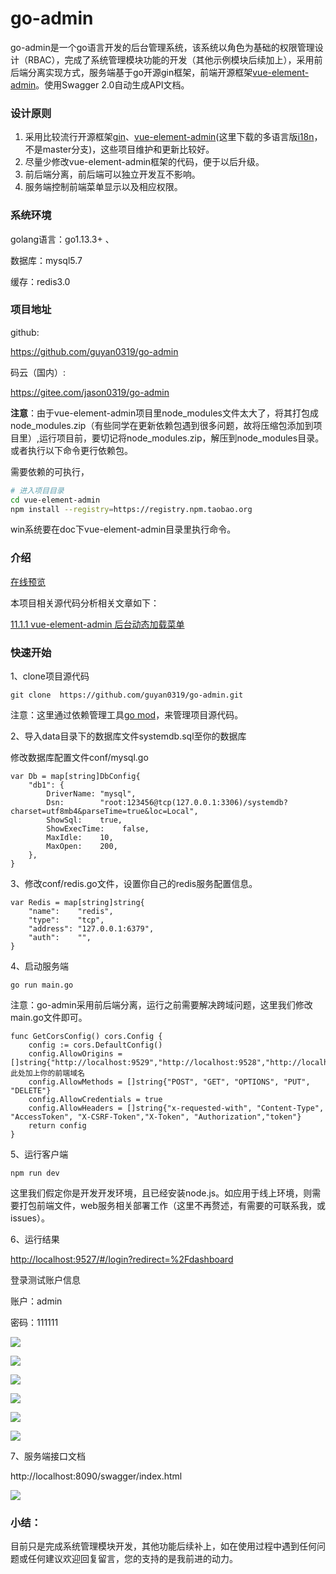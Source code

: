 

# go-admin

go-admin是一个go语言开发的后台管理系统，该系统以角色为基础的权限管理设计（RBAC），完成了系统管理模块功能的开发（其他示例模块后续加上），采用前后端分离实现方式，服务端基于go开源gin框架，前端开源框架[vue-element-admin](https://github.com/PanJiaChen/vue-element-admin)。使用Swagger 2.0自动生成API文档。

### 设计原则

1. 采用比较流行开源框架[gin](https://github.com/gin-gonic/gin)、[vue-element-admin](https://github.com/PanJiaChen/vue-element-admin)(这里下载的多语言版[i18n](https://github.com/PanJiaChen/vue-element-admin/tree/i18n)，不是master分支)，这些项目维护和更新比较好。
2. 尽量少修改vue-element-admin框架的代码，便于以后升级。
3. 前后端分离，前后端可以独立开发互不影响。
4. 服务端控制前端菜单显示以及相应权限。

### 系统环境

golang语言：go1.13.3+ 、

数据库：mysql5.7 

缓存：redis3.0

### 项目地址

github:

 <https://github.com/guyan0319/go-admin>

码云（国内）:

<https://gitee.com/jason0319/go-admin>

**注意**：由于vue-element-admin项目里node_modules文件太大了，将其打包成node_modules.zip（有些同学在更新依赖包遇到很多问题，故将压缩包添加到项目里）,运行项目前，要切记将node_modules.zip，解压到node_modules目录。或者执行以下命令更行依赖包。

需要依赖的可执行，

```bash
# 进入项目目录
cd vue-element-admin
npm install --registry=https://registry.npm.taobao.org
```

win系统要在doc下vue-element-admin目录里执行命令。

### 介绍

[在线预览](https://admin.duiniya.com/)

本项目相关源代码分析相关文章如下：

[11.1.1 vue-element-admin 后台动态加载菜单](https://github.com/guyan0319/golang_development_notes/blob/master/zh/11.1.1.md)

### 快速开始

1、clone项目源代码

```
git clone  https://github.com/guyan0319/go-admin.git
```

注意：这里通过依赖管理工具[go mod](https://github.com/guyan0319/golang_development_notes/blob/master/zh/1.10.md)，来管理项目源代码。

2、导入data目录下的数据库文件systemdb.sql至你的数据库

修改数据库配置文件conf/mysql.go

```
var Db = map[string]DbConfig{
	"db1": {
		DriverName: "mysql",
		Dsn:        "root:123456@tcp(127.0.0.1:3306)/systemdb?charset=utf8mb4&parseTime=true&loc=Local",
		ShowSql:    true,
		ShowExecTime:    false,
		MaxIdle:    10,
		MaxOpen:    200,
	},
}

```

3、修改conf/redis.go文件，设置你自己的redis服务配置信息。

```
var Redis = map[string]string{
	"name":    "redis",
	"type":    "tcp",
	"address": "127.0.0.1:6379",
	"auth":    "",
}
```

4、启动服务端

```
go run main.go
```

注意：go-admin采用前后端分离，运行之前需要解决跨域问题，这里我们修改main.go文件即可。

```
func GetCorsConfig() cors.Config {
	config := cors.DefaultConfig()
	config.AllowOrigins = []string{"http://localhost:9529","http://localhost:9528","http://localhost:9527","http://localhost"}//此处加上你的前端域名
	config.AllowMethods = []string{"POST", "GET", "OPTIONS", "PUT", "DELETE"}
	config.AllowCredentials = true
	config.AllowHeaders = []string{"x-requested-with", "Content-Type", "AccessToken", "X-CSRF-Token","X-Token", "Authorization","token"}
	return config
}
```

 5、运行客户端

```
npm run dev
```

这里我们假定你是开发开发环境，且已经安装node.js。如应用于线上环境，则需要打包前端文件，web服务相关部署工作（这里不再赘述，有需要的可联系我，或issues）。

6、运行结果

<http://localhost:9527/#/login?redirect=%2Fdashboard>

登录测试账户信息

账户：admin

密码：111111

![](https://gitee.com/jason0319/golang_development_notes/raw/master/images/10.0.png)

![](https://gitee.com/jason0319/golang_development_notes/raw/master/images/10.1.png?raw=true)

![](https://gitee.com/jason0319/golang_development_notes/raw/master/images/10.2.png?raw=true)


![](https://gitee.com/jason0319/golang_development_notes/raw/master/images/10.3.png?raw=true)

![](https://gitee.com/jason0319/golang_development_notes/raw/master/images/10.4.png?raw=true)

![](https://gitee.com/jason0319/golang_development_notes/raw/master/images/10.5.png?raw=true)

7、服务端接口文档

http://localhost:8090/swagger/index.html

![](https://gitee.com/jason0319/golang_development_notes/raw/master/images/10.6.png?raw=true)

### 小结：

目前只是完成系统管理模块开发，其他功能后续补上，如在使用过程中遇到任何问题或任何建议欢迎回复留言，您的支持的是我前进的动力。